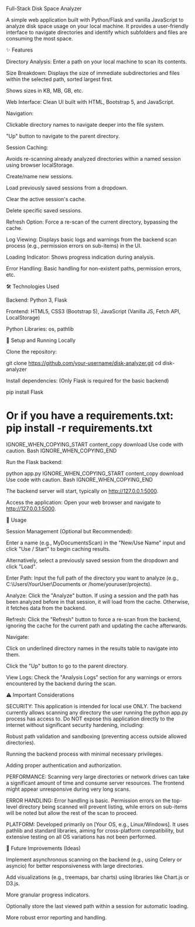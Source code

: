 Full-Stack Disk Space Analyzer

A simple web application built with Python/Flask and vanilla JavaScript to analyze disk space usage on your local machine. It provides a user-friendly interface to navigate directories and identify which subfolders and files are consuming the most space.

<!-- Replace the placeholder URL above with an actual screenshot of your running application! -->

✨ Features

Directory Analysis: Enter a path on your local machine to scan its contents.

Size Breakdown: Displays the size of immediate subdirectories and files within the selected path, sorted largest first.

Shows sizes in KB, MB, GB, etc.

Web Interface: Clean UI built with HTML, Bootstrap 5, and JavaScript.

Navigation:

Clickable directory names to navigate deeper into the file system.

"Up" button to navigate to the parent directory.

Session Caching:

Avoids re-scanning already analyzed directories within a named session using browser localStorage.

Create/name new sessions.

Load previously saved sessions from a dropdown.

Clear the active session's cache.

Delete specific saved sessions.

Refresh Option: Force a re-scan of the current directory, bypassing the cache.

Log Viewing: Displays basic logs and warnings from the backend scan process (e.g., permission errors on sub-items) in the UI.

Loading Indicator: Shows progress indication during analysis.

Error Handling: Basic handling for non-existent paths, permission errors, etc.

🛠️ Technologies Used

Backend: Python 3, Flask

Frontend: HTML5, CSS3 (Bootstrap 5), JavaScript (Vanilla JS, Fetch API, LocalStorage)

Python Libraries: os, pathlib

🚀 Setup and Running Locally

Clone the repository:

git clone https://github.com/your-username/disk-analyzer.git
cd disk-analyzer


Install dependencies: (Only Flask is required for the basic backend)

pip install Flask
# Or if you have a requirements.txt: pip install -r requirements.txt
IGNORE_WHEN_COPYING_START
content_copy
download
Use code with caution.
Bash
IGNORE_WHEN_COPYING_END

Run the Flask backend:

python app.py
IGNORE_WHEN_COPYING_START
content_copy
download
Use code with caution.
Bash
IGNORE_WHEN_COPYING_END

The backend server will start, typically on http://127.0.0.1:5000.

Access the application:
Open your web browser and navigate to http://127.0.0.1:5000.

📖 Usage

Session Management (Optional but Recommended):

Enter a name (e.g., MyDocumentsScan) in the "New/Use Name" input and click "Use / Start" to begin caching results.

Alternatively, select a previously saved session from the dropdown and click "Load".

Enter Path: Input the full path of the directory you want to analyze (e.g., C:\Users\YourUser\Documents or /home/youruser/projects).

Analyze: Click the "Analyze" button. If using a session and the path has been analyzed before in that session, it will load from the cache. Otherwise, it fetches data from the backend.

Refresh: Click the "Refresh" button to force a re-scan from the backend, ignoring the cache for the current path and updating the cache afterwards.

Navigate:

Click on underlined directory names in the results table to navigate into them.

Click the "Up" button to go to the parent directory.

View Logs: Check the "Analysis Logs" section for any warnings or errors encountered by the backend during the scan.

⚠️ Important Considerations

SECURITY: This application is intended for local use ONLY. The backend currently allows scanning any directory the user running the python app.py process has access to. Do NOT expose this application directly to the internet without significant security hardening, including:

Robust path validation and sandboxing (preventing access outside allowed directories).

Running the backend process with minimal necessary privileges.

Adding proper authentication and authorization.

PERFORMANCE: Scanning very large directories or network drives can take a significant amount of time and consume server resources. The frontend might appear unresponsive during very long scans.

ERROR HANDLING: Error handling is basic. Permission errors on the top-level directory being scanned will prevent listing, while errors on sub-items will be noted but allow the rest of the scan to proceed.

PLATFORM: Developed primarily on [Your OS, e.g., Linux/Windows]. It uses pathlib and standard libraries, aiming for cross-platform compatibility, but extensive testing on all OS variations has not been performed.

🌱 Future Improvements (Ideas)

Implement asynchronous scanning on the backend (e.g., using Celery or asyncio) for better responsiveness with large directories.

Add visualizations (e.g., treemaps, bar charts) using libraries like Chart.js or D3.js.

More granular progress indicators.

Optionally store the last viewed path within a session for automatic loading.

More robust error reporting and handling.
